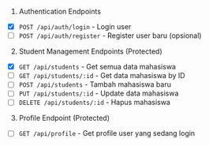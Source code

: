 1. Authentication Endpoints

- [X] `POST /api/auth/login` - Login user
- [ ] `POST /api/auth/register` - Register user baru (opsional)

2. Student Management Endpoints (Protected)
- [X] `GET /api/students` - Get semua data mahasiswa
- [ ] `GET /api/students/:id` - Get data mahasiswa by ID
- [ ] `POST /api/students` - Tambah mahasiswa baru
- [ ] `PUT /api/students/:id` - Update data mahasiswa
- [ ] `DELETE /api/students/:id` - Hapus mahasiswa

3. Profile Endpoint (Protected)
- [ ] `GET /api/profile` - Get profile user yang sedang login
